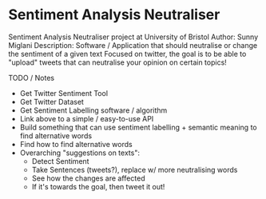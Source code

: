 # Sentiment Analysis Neutraliser

Sentiment Analysis Neutraliser project at University of Bristol
Author: Sunny Miglani
Description: Software / Application that should neutralise or change the sentiment of a given text
Focused on twitter, the goal is to be able to "upload" tweets that can
neutralise your opinion on certain topics!

TODO / Notes

- Get Twitter Sentiment Tool
- Get Twitter Dataset
- Get Sentiment Labelling software / algorithm
- Link above to a simple / easy-to-use API
- Build something that can use sentiment labelling + semantic meaning to find alternative words
- Find how to find alternative words
- Overarching "suggestions on texts":
  - Detect Sentiment
  - Take Sentences (tweets?), replace w/ more neutralising words
  - See how the changes are affected
  - If it's towards the goal, then tweet it out!

